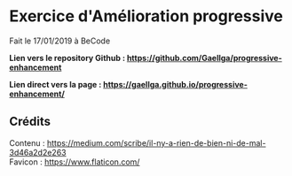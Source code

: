 # Exercice d'Amélioration progressive

Fait le 17/01/2019 à BeCode

**Lien vers le repository Github : https://github.com/Gaellga/progressive-enhancement**

**Lien direct vers la page :  https://gaellga.github.io/progressive-enhancement/**

## Crédits

Contenu : https://medium.com/scribe/il-ny-a-rien-de-bien-ni-de-mal-3d46a2d2e263  
Favicon : https://www.flaticon.com/
